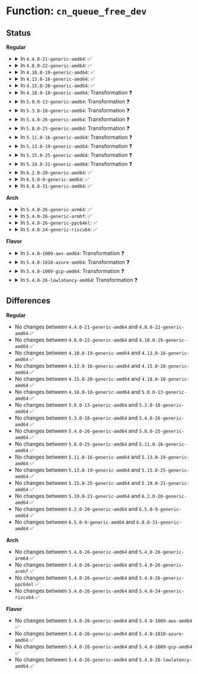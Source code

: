 # Function: <code>cn_queue_free_dev</code>

## Status
<b>Regular</b>
<ul>
<li>
<details>
<summary>In <code>4.4.0-21-generic-amd64</code>: ✅</summary>

```c
void cn_queue_free_dev(struct cn_queue_dev * dev)
```

```json
{
  "name": "cn_queue_free_dev",
  "collision_type": "Unique Global",
  "inline_type": "No",
  "funcs": [
    {
      "addr": 18446744071584356784,
      "name": "cn_queue_free_dev",
      "external": true,
      "loc": "drivers/connector/cn_queue.c:144",
      "file": "drivers/connector/cn_queue.c",
      "inline": "seen, unknown",
      "caller_inline": [],
      "caller_func": [
        "drivers/connector/connector.c:cn_fini"
      ]
    }
  ],
  "symbols": [
    {
      "addr": 18446744071584356784,
      "name": "cn_queue_free_dev",
      "section": ".text",
      "bind": "STB_GLOBAL",
      "size": 164
    }
  ]
}
```
</details>
</li>
<li>
<details>
<summary>In <code>4.8.0-22-generic-amd64</code>: ✅</summary>

```c
void cn_queue_free_dev(struct cn_queue_dev * dev)
```

```json
{
  "name": "cn_queue_free_dev",
  "collision_type": "Unique Global",
  "inline_type": "No",
  "funcs": [
    {
      "addr": 18446744071584690928,
      "name": "cn_queue_free_dev",
      "external": true,
      "loc": "drivers/connector/cn_queue.c:144",
      "file": "drivers/connector/cn_queue.c",
      "inline": "seen, unknown",
      "caller_inline": [],
      "caller_func": [
        "drivers/connector/connector.c:cn_fini"
      ]
    }
  ],
  "symbols": [
    {
      "addr": 18446744071584690928,
      "name": "cn_queue_free_dev",
      "section": ".text",
      "bind": "STB_GLOBAL",
      "size": 174
    }
  ]
}
```
</details>
</li>
<li>
<details>
<summary>In <code>4.10.0-19-generic-amd64</code>: ✅</summary>

```c
void cn_queue_free_dev(struct cn_queue_dev * dev)
```

```json
{
  "name": "cn_queue_free_dev",
  "collision_type": "Unique Global",
  "inline_type": "No",
  "funcs": [
    {
      "addr": 18446744071584877488,
      "name": "cn_queue_free_dev",
      "external": true,
      "loc": "drivers/connector/cn_queue.c:144",
      "file": "drivers/connector/cn_queue.c",
      "inline": "seen, unknown",
      "caller_inline": [],
      "caller_func": [
        "drivers/connector/connector.c:cn_fini"
      ]
    }
  ],
  "symbols": [
    {
      "addr": 18446744071584877488,
      "name": "cn_queue_free_dev",
      "section": ".text",
      "bind": "STB_GLOBAL",
      "size": 174
    }
  ]
}
```
</details>
</li>
<li>
<details>
<summary>In <code>4.13.0-16-generic-amd64</code>: ✅</summary>

```c
void cn_queue_free_dev(struct cn_queue_dev * dev)
```

```json
{
  "name": "cn_queue_free_dev",
  "collision_type": "Unique Global",
  "inline_type": "No",
  "funcs": [
    {
      "addr": 18446744071584966384,
      "name": "cn_queue_free_dev",
      "external": true,
      "loc": "drivers/connector/cn_queue.c:144",
      "file": "drivers/connector/cn_queue.c",
      "inline": "seen, unknown",
      "caller_inline": [],
      "caller_func": [
        "drivers/connector/connector.c:cn_fini"
      ]
    }
  ],
  "symbols": [
    {
      "addr": 18446744071584966384,
      "name": "cn_queue_free_dev",
      "section": ".text",
      "bind": "STB_GLOBAL",
      "size": 171
    }
  ]
}
```
</details>
</li>
<li>
<details>
<summary>In <code>4.15.0-20-generic-amd64</code>: ✅</summary>

```c
void cn_queue_free_dev(struct cn_queue_dev * dev)
```

```json
{
  "name": "cn_queue_free_dev",
  "collision_type": "Unique Global",
  "inline_type": "No",
  "funcs": [
    {
      "addr": 18446744071585387712,
      "name": "cn_queue_free_dev",
      "external": true,
      "loc": "drivers/connector/cn_queue.c:144",
      "file": "drivers/connector/cn_queue.c",
      "inline": "seen, unknown",
      "caller_inline": [],
      "caller_func": [
        "drivers/connector/connector.c:cn_fini"
      ]
    }
  ],
  "symbols": [
    {
      "addr": 18446744071585387712,
      "name": "cn_queue_free_dev",
      "section": ".text",
      "bind": "STB_GLOBAL",
      "size": 171
    }
  ]
}
```
</details>
</li>
<li>
<details>
<summary>In <code>4.18.0-10-generic-amd64</code>: Transformation ❓</summary>

```c
void cn_queue_free_dev(struct cn_queue_dev * dev)
```

```json
{
  "name": "cn_queue_free_dev",
  "collision_type": "Unique Global",
  "inline_type": "No",
  "funcs": [
    {
      "addr": 0,
      "name": "cn_queue_free_dev",
      "external": true,
      "loc": "drivers/connector/cn_queue.c:144",
      "file": "drivers/connector/cn_queue.c",
      "inline": "seen, unknown",
      "caller_inline": [],
      "caller_func": [
        "drivers/connector/connector.c:cn_fini"
      ]
    }
  ],
  "symbols": [
    {
      "addr": 18446744071585631067,
      "name": "cn_queue_free_dev.cold.8",
      "section": ".text",
      "bind": "STB_LOCAL",
      "size": 46
    },
    {
      "addr": 18446744071585630912,
      "name": "cn_queue_free_dev",
      "section": ".text",
      "bind": "STB_GLOBAL",
      "size": 133
    }
  ]
}
```
</details>
</li>
<li>
<details>
<summary>In <code>5.0.0-13-generic-amd64</code>: Transformation ❓</summary>

```c
void cn_queue_free_dev(struct cn_queue_dev * dev)
```

```json
{
  "name": "cn_queue_free_dev",
  "collision_type": "Unique Global",
  "inline_type": "No",
  "funcs": [
    {
      "addr": 0,
      "name": "cn_queue_free_dev",
      "external": true,
      "loc": "drivers/connector/cn_queue.c:144",
      "file": "drivers/connector/cn_queue.c",
      "inline": "seen, unknown",
      "caller_inline": [],
      "caller_func": [
        "drivers/connector/connector.c:cn_fini"
      ]
    }
  ],
  "symbols": [
    {
      "addr": 18446744071585758283,
      "name": "cn_queue_free_dev.cold.7",
      "section": ".text",
      "bind": "STB_LOCAL",
      "size": 46
    },
    {
      "addr": 18446744071585758128,
      "name": "cn_queue_free_dev",
      "section": ".text",
      "bind": "STB_GLOBAL",
      "size": 133
    }
  ]
}
```
</details>
</li>
<li>
<details>
<summary>In <code>5.3.0-18-generic-amd64</code>: Transformation ❓</summary>

```c
void cn_queue_free_dev(struct cn_queue_dev * dev)
```

```json
{
  "name": "cn_queue_free_dev",
  "collision_type": "Unique Global",
  "inline_type": "No",
  "funcs": [
    {
      "addr": 0,
      "name": "cn_queue_free_dev",
      "external": true,
      "loc": "drivers/connector/cn_queue.c:130",
      "file": "drivers/connector/cn_queue.c",
      "inline": "seen, unknown",
      "caller_inline": [],
      "caller_func": [
        "drivers/connector/connector.c:cn_fini"
      ]
    }
  ],
  "symbols": [
    {
      "addr": 18446744071585990599,
      "name": "cn_queue_free_dev.cold",
      "section": ".text",
      "bind": "STB_LOCAL",
      "size": 48
    },
    {
      "addr": 18446744071585990448,
      "name": "cn_queue_free_dev",
      "section": ".text",
      "bind": "STB_GLOBAL",
      "size": 129
    }
  ]
}
```
</details>
</li>
<li>
<details>
<summary>In <code>5.4.0-26-generic-amd64</code>: Transformation ❓</summary>

```c
void cn_queue_free_dev(struct cn_queue_dev * dev)
```

```json
{
  "name": "cn_queue_free_dev",
  "collision_type": "Unique Global",
  "inline_type": "No",
  "funcs": [
    {
      "addr": 0,
      "name": "cn_queue_free_dev",
      "external": true,
      "loc": "drivers/connector/cn_queue.c:130",
      "file": "drivers/connector/cn_queue.c",
      "inline": "seen, unknown",
      "caller_inline": [],
      "caller_func": [
        "drivers/connector/connector.c:cn_fini"
      ]
    }
  ],
  "symbols": [
    {
      "addr": 18446744071586137575,
      "name": "cn_queue_free_dev.cold",
      "section": ".text",
      "bind": "STB_LOCAL",
      "size": 48
    },
    {
      "addr": 18446744071586137424,
      "name": "cn_queue_free_dev",
      "section": ".text",
      "bind": "STB_GLOBAL",
      "size": 129
    }
  ]
}
```
</details>
</li>
<li>
<details>
<summary>In <code>5.8.0-25-generic-amd64</code>: Transformation ❓</summary>

```c
void cn_queue_free_dev(struct cn_queue_dev * dev)
```

```json
{
  "name": "cn_queue_free_dev",
  "collision_type": "Unique Global",
  "inline_type": "No",
  "funcs": [
    {
      "addr": 0,
      "name": "cn_queue_free_dev",
      "external": true,
      "loc": "drivers/connector/cn_queue.c:130",
      "file": "drivers/connector/cn_queue.c",
      "inline": "seen, unknown",
      "caller_inline": [],
      "caller_func": [
        "drivers/connector/connector.c:cn_fini"
      ]
    }
  ],
  "symbols": [
    {
      "addr": 18446744071586893090,
      "name": "cn_queue_free_dev.cold",
      "section": ".text",
      "bind": "STB_LOCAL",
      "size": 48
    },
    {
      "addr": 18446744071586892944,
      "name": "cn_queue_free_dev",
      "section": ".text",
      "bind": "STB_GLOBAL",
      "size": 129
    }
  ]
}
```
</details>
</li>
<li>
<details>
<summary>In <code>5.11.0-16-generic-amd64</code>: Transformation ❓</summary>

```c
void cn_queue_free_dev(struct cn_queue_dev * dev)
```

```json
{
  "name": "cn_queue_free_dev",
  "collision_type": "Unique Global",
  "inline_type": "No",
  "funcs": [
    {
      "addr": 0,
      "name": "cn_queue_free_dev",
      "external": true,
      "loc": "drivers/connector/cn_queue.c:130",
      "file": "drivers/connector/cn_queue.c",
      "inline": "seen, unknown",
      "caller_inline": [],
      "caller_func": [
        "drivers/connector/connector.c:cn_fini"
      ]
    }
  ],
  "symbols": [
    {
      "addr": 18446744071591483532,
      "name": "cn_queue_free_dev.cold",
      "section": ".text",
      "bind": "STB_LOCAL",
      "size": 48
    },
    {
      "addr": 18446744071586977888,
      "name": "cn_queue_free_dev",
      "section": ".text",
      "bind": "STB_GLOBAL",
      "size": 129
    }
  ]
}
```
</details>
</li>
<li>
<details>
<summary>In <code>5.13.0-19-generic-amd64</code>: Transformation ❓</summary>

```c
void cn_queue_free_dev(struct cn_queue_dev * dev)
```

```json
{
  "name": "cn_queue_free_dev",
  "collision_type": "Unique Global",
  "inline_type": "No",
  "funcs": [
    {
      "addr": 0,
      "name": "cn_queue_free_dev",
      "external": true,
      "loc": "drivers/connector/cn_queue.c:130",
      "file": "drivers/connector/cn_queue.c",
      "inline": "seen, unknown",
      "caller_inline": [],
      "caller_func": [
        "drivers/connector/connector.c:cn_fini"
      ]
    }
  ],
  "symbols": [
    {
      "addr": 18446744071591427072,
      "name": "cn_queue_free_dev.cold",
      "section": ".text",
      "bind": "STB_LOCAL",
      "size": 48
    },
    {
      "addr": 18446744071586860416,
      "name": "cn_queue_free_dev",
      "section": ".text",
      "bind": "STB_GLOBAL",
      "size": 129
    }
  ]
}
```
</details>
</li>
<li>
<details>
<summary>In <code>5.15.0-25-generic-amd64</code>: Transformation ❓</summary>

```c
void cn_queue_free_dev(struct cn_queue_dev * dev)
```

```json
{
  "name": "cn_queue_free_dev",
  "collision_type": "Unique Global",
  "inline_type": "No",
  "funcs": [
    {
      "addr": 0,
      "name": "cn_queue_free_dev",
      "external": true,
      "loc": "drivers/connector/cn_queue.c:130",
      "file": "drivers/connector/cn_queue.c",
      "inline": "seen, unknown",
      "caller_inline": [],
      "caller_func": [
        "drivers/connector/connector.c:cn_fini"
      ]
    }
  ],
  "symbols": [
    {
      "addr": 18446744071592485708,
      "name": "cn_queue_free_dev.cold",
      "section": ".text",
      "bind": "STB_LOCAL",
      "size": 48
    },
    {
      "addr": 18446744071587432192,
      "name": "cn_queue_free_dev",
      "section": ".text",
      "bind": "STB_GLOBAL",
      "size": 129
    }
  ]
}
```
</details>
</li>
<li>
<details>
<summary>In <code>5.19.0-21-generic-amd64</code>: Transformation ❓</summary>

```c
void cn_queue_free_dev(struct cn_queue_dev * dev)
```

```json
{
  "name": "cn_queue_free_dev",
  "collision_type": "Unique Global",
  "inline_type": "No",
  "funcs": [
    {
      "addr": 0,
      "name": "cn_queue_free_dev",
      "external": true,
      "loc": "drivers/connector/cn_queue.c:130",
      "file": "drivers/connector/cn_queue.c",
      "inline": "seen, unknown",
      "caller_inline": [],
      "caller_func": [
        "drivers/connector/connector.c:cn_fini"
      ]
    }
  ],
  "symbols": [
    {
      "addr": 18446744071594354917,
      "name": "cn_queue_free_dev.cold",
      "section": ".text",
      "bind": "STB_LOCAL",
      "size": 43
    },
    {
      "addr": 18446744071588747808,
      "name": "cn_queue_free_dev",
      "section": ".text",
      "bind": "STB_GLOBAL",
      "size": 140
    }
  ]
}
```
</details>
</li>
<li>
<details>
<summary>In <code>6.2.0-20-generic-amd64</code>: ✅</summary>

```c
void cn_queue_free_dev(struct cn_queue_dev * dev)
```

```json
{
  "name": "cn_queue_free_dev",
  "collision_type": "Unique Global",
  "inline_type": "No",
  "funcs": [
    {
      "addr": 18446744071590235168,
      "name": "cn_queue_free_dev",
      "external": true,
      "loc": "drivers/connector/cn_queue.c:130",
      "file": "drivers/connector/cn_queue.c",
      "inline": "seen, unknown",
      "caller_inline": [],
      "caller_func": [
        "drivers/connector/connector.c:cn_fini"
      ]
    }
  ],
  "symbols": [
    {
      "addr": 18446744071590235168,
      "name": "cn_queue_free_dev",
      "section": ".text",
      "bind": "STB_GLOBAL",
      "size": 173
    }
  ]
}
```
</details>
</li>
<li>
<details>
<summary>In <code>6.5.0-9-generic-amd64</code>: ✅</summary>

```c
void cn_queue_free_dev(struct cn_queue_dev * dev)
```

```json
{
  "name": "cn_queue_free_dev",
  "collision_type": "Unique Global",
  "inline_type": "No",
  "funcs": [
    {
      "addr": 18446744071590555280,
      "name": "cn_queue_free_dev",
      "external": true,
      "loc": "drivers/connector/cn_queue.c:130",
      "file": "drivers/connector/cn_queue.c",
      "inline": "seen, unknown",
      "caller_inline": [],
      "caller_func": [
        "drivers/connector/connector.c:cn_fini"
      ]
    }
  ],
  "symbols": [
    {
      "addr": 18446744071590555280,
      "name": "cn_queue_free_dev",
      "section": ".text",
      "bind": "STB_GLOBAL",
      "size": 173
    }
  ]
}
```
</details>
</li>
<li>
<details>
<summary>In <code>6.8.0-31-generic-amd64</code>: ✅</summary>

```c
void cn_queue_free_dev(struct cn_queue_dev * dev)
```

```json
{
  "name": "cn_queue_free_dev",
  "collision_type": "Unique Global",
  "inline_type": "No",
  "funcs": [
    {
      "addr": 18446744071590912368,
      "name": "cn_queue_free_dev",
      "external": true,
      "loc": "drivers/connector/cn_queue.c:130",
      "file": "drivers/connector/cn_queue.c",
      "inline": "seen, unknown",
      "caller_inline": [],
      "caller_func": [
        "drivers/connector/connector.c:cn_fini"
      ]
    }
  ],
  "symbols": [
    {
      "addr": 18446744071590912368,
      "name": "cn_queue_free_dev",
      "section": ".text",
      "bind": "STB_GLOBAL",
      "size": 173
    }
  ]
}
```
</details>
</li>
</ul>
<b>Arch</b>
<ul>
<li>
<details>
<summary>In <code>5.4.0-26-generic-arm64</code>: ✅</summary>

```c
void cn_queue_free_dev(struct cn_queue_dev * dev)
```

```json
{
  "name": "cn_queue_free_dev",
  "collision_type": "Unique Global",
  "inline_type": "No",
  "funcs": [
    {
      "addr": 18446603336498927240,
      "name": "cn_queue_free_dev",
      "external": true,
      "loc": "drivers/connector/cn_queue.c:130",
      "file": "drivers/connector/cn_queue.c",
      "inline": "seen, unknown",
      "caller_inline": [],
      "caller_func": [
        "drivers/connector/connector.c:cn_fini"
      ]
    }
  ],
  "symbols": [
    {
      "addr": 18446603336498927240,
      "name": "cn_queue_free_dev",
      "section": ".text",
      "bind": "STB_GLOBAL",
      "size": 296
    }
  ]
}
```
</details>
</li>
<li>
<details>
<summary>In <code>5.4.0-26-generic-armhf</code>: ✅</summary>

```c
void cn_queue_free_dev(struct cn_queue_dev * dev)
```

```json
{
  "name": "cn_queue_free_dev",
  "collision_type": "Unique Global",
  "inline_type": "No",
  "funcs": [
    {
      "addr": 3231500588,
      "name": "cn_queue_free_dev",
      "external": true,
      "loc": "drivers/connector/cn_queue.c:130",
      "file": "drivers/connector/cn_queue.c",
      "inline": "seen, unknown",
      "caller_inline": [],
      "caller_func": [
        "drivers/connector/connector.c:cn_fini"
      ]
    }
  ],
  "symbols": [
    {
      "addr": 3231500588,
      "name": "cn_queue_free_dev",
      "section": ".text",
      "bind": "STB_GLOBAL",
      "size": 196
    }
  ]
}
```
</details>
</li>
<li>
<details>
<summary>In <code>5.4.0-26-generic-ppc64el</code>: ✅</summary>

```c
void cn_queue_free_dev(struct cn_queue_dev * dev)
```

```json
{
  "name": "cn_queue_free_dev",
  "collision_type": "Unique Global",
  "inline_type": "No",
  "funcs": [
    {
      "addr": 13835058055292063424,
      "name": "cn_queue_free_dev",
      "external": true,
      "loc": "drivers/connector/cn_queue.c:130",
      "file": "drivers/connector/cn_queue.c",
      "inline": "seen, unknown",
      "caller_inline": [],
      "caller_func": [
        "drivers/connector/connector.c:cn_fini"
      ]
    }
  ],
  "symbols": [
    {
      "addr": 13835058055292063424,
      "name": "cn_queue_free_dev",
      "section": ".text",
      "bind": "STB_GLOBAL",
      "size": 296
    }
  ]
}
```
</details>
</li>
<li>
<details>
<summary>In <code>5.4.0-24-generic-riscv64</code>: ✅</summary>

```c
void cn_queue_free_dev(struct cn_queue_dev * dev)
```

```json
{
  "name": "cn_queue_free_dev",
  "collision_type": "Unique Global",
  "inline_type": "No",
  "funcs": [
    {
      "addr": 18446743936276315858,
      "name": "cn_queue_free_dev",
      "external": true,
      "loc": "drivers/connector/cn_queue.c:130",
      "file": "drivers/connector/cn_queue.c",
      "inline": "seen, unknown",
      "caller_inline": [],
      "caller_func": [
        "drivers/connector/connector.c:cn_fini"
      ]
    }
  ],
  "symbols": [
    {
      "addr": 18446743936276315858,
      "name": "cn_queue_free_dev",
      "section": ".text",
      "bind": "STB_GLOBAL",
      "size": 168
    }
  ]
}
```
</details>
</li>
</ul>
<b>Flavor</b>
<ul>
<li>
<details>
<summary>In <code>5.4.0-1009-aws-amd64</code>: Transformation ❓</summary>

```c
void cn_queue_free_dev(struct cn_queue_dev * dev)
```

```json
{
  "name": "cn_queue_free_dev",
  "collision_type": "Unique Global",
  "inline_type": "No",
  "funcs": [
    {
      "addr": 0,
      "name": "cn_queue_free_dev",
      "external": true,
      "loc": "drivers/connector/cn_queue.c:130",
      "file": "drivers/connector/cn_queue.c",
      "inline": "seen, unknown",
      "caller_inline": [],
      "caller_func": [
        "drivers/connector/connector.c:cn_fini"
      ]
    }
  ],
  "symbols": [
    {
      "addr": 18446744071585897943,
      "name": "cn_queue_free_dev.cold",
      "section": ".text",
      "bind": "STB_LOCAL",
      "size": 48
    },
    {
      "addr": 18446744071585897792,
      "name": "cn_queue_free_dev",
      "section": ".text",
      "bind": "STB_GLOBAL",
      "size": 129
    }
  ]
}
```
</details>
</li>
<li>
<details>
<summary>In <code>5.4.0-1010-azure-amd64</code>: Transformation ❓</summary>

```c
void cn_queue_free_dev(struct cn_queue_dev * dev)
```

```json
{
  "name": "cn_queue_free_dev",
  "collision_type": "Unique Global",
  "inline_type": "No",
  "funcs": [
    {
      "addr": 0,
      "name": "cn_queue_free_dev",
      "external": true,
      "loc": "drivers/connector/cn_queue.c:130",
      "file": "drivers/connector/cn_queue.c",
      "inline": "seen, unknown",
      "caller_inline": [],
      "caller_func": [
        "drivers/connector/connector.c:cn_fini"
      ]
    }
  ],
  "symbols": [
    {
      "addr": 18446744071585757719,
      "name": "cn_queue_free_dev.cold",
      "section": ".text",
      "bind": "STB_LOCAL",
      "size": 48
    },
    {
      "addr": 18446744071585757568,
      "name": "cn_queue_free_dev",
      "section": ".text",
      "bind": "STB_GLOBAL",
      "size": 129
    }
  ]
}
```
</details>
</li>
<li>
<details>
<summary>In <code>5.4.0-1009-gcp-amd64</code>: Transformation ❓</summary>

```c
void cn_queue_free_dev(struct cn_queue_dev * dev)
```

```json
{
  "name": "cn_queue_free_dev",
  "collision_type": "Unique Global",
  "inline_type": "No",
  "funcs": [
    {
      "addr": 0,
      "name": "cn_queue_free_dev",
      "external": true,
      "loc": "drivers/connector/cn_queue.c:130",
      "file": "drivers/connector/cn_queue.c",
      "inline": "seen, unknown",
      "caller_inline": [],
      "caller_func": [
        "drivers/connector/connector.c:cn_fini"
      ]
    }
  ],
  "symbols": [
    {
      "addr": 18446744071586087591,
      "name": "cn_queue_free_dev.cold",
      "section": ".text",
      "bind": "STB_LOCAL",
      "size": 48
    },
    {
      "addr": 18446744071586087440,
      "name": "cn_queue_free_dev",
      "section": ".text",
      "bind": "STB_GLOBAL",
      "size": 129
    }
  ]
}
```
</details>
</li>
<li>
<details>
<summary>In <code>5.4.0-26-lowlatency-amd64</code>: Transformation ❓</summary>

```c
void cn_queue_free_dev(struct cn_queue_dev * dev)
```

```json
{
  "name": "cn_queue_free_dev",
  "collision_type": "Unique Global",
  "inline_type": "No",
  "funcs": [
    {
      "addr": 0,
      "name": "cn_queue_free_dev",
      "external": true,
      "loc": "drivers/connector/cn_queue.c:130",
      "file": "drivers/connector/cn_queue.c",
      "inline": "seen, unknown",
      "caller_inline": [],
      "caller_func": [
        "drivers/connector/connector.c:cn_fini"
      ]
    }
  ],
  "symbols": [
    {
      "addr": 18446744071586195879,
      "name": "cn_queue_free_dev.cold",
      "section": ".text",
      "bind": "STB_LOCAL",
      "size": 48
    },
    {
      "addr": 18446744071586195728,
      "name": "cn_queue_free_dev",
      "section": ".text",
      "bind": "STB_GLOBAL",
      "size": 129
    }
  ]
}
```
</details>
</li>
</ul>

## Differences
<b>Regular</b>
<ul>
<li>
No changes between <code>4.4.0-21-generic-amd64</code> and <code>4.8.0-22-generic-amd64</code> ✅
</li>
<li>
No changes between <code>4.8.0-22-generic-amd64</code> and <code>4.10.0-19-generic-amd64</code> ✅
</li>
<li>
No changes between <code>4.10.0-19-generic-amd64</code> and <code>4.13.0-16-generic-amd64</code> ✅
</li>
<li>
No changes between <code>4.13.0-16-generic-amd64</code> and <code>4.15.0-20-generic-amd64</code> ✅
</li>
<li>
No changes between <code>4.15.0-20-generic-amd64</code> and <code>4.18.0-10-generic-amd64</code> ✅
</li>
<li>
No changes between <code>4.18.0-10-generic-amd64</code> and <code>5.0.0-13-generic-amd64</code> ✅
</li>
<li>
No changes between <code>5.0.0-13-generic-amd64</code> and <code>5.3.0-18-generic-amd64</code> ✅
</li>
<li>
No changes between <code>5.3.0-18-generic-amd64</code> and <code>5.4.0-26-generic-amd64</code> ✅
</li>
<li>
No changes between <code>5.4.0-26-generic-amd64</code> and <code>5.8.0-25-generic-amd64</code> ✅
</li>
<li>
No changes between <code>5.8.0-25-generic-amd64</code> and <code>5.11.0-16-generic-amd64</code> ✅
</li>
<li>
No changes between <code>5.11.0-16-generic-amd64</code> and <code>5.13.0-19-generic-amd64</code> ✅
</li>
<li>
No changes between <code>5.13.0-19-generic-amd64</code> and <code>5.15.0-25-generic-amd64</code> ✅
</li>
<li>
No changes between <code>5.15.0-25-generic-amd64</code> and <code>5.19.0-21-generic-amd64</code> ✅
</li>
<li>
No changes between <code>5.19.0-21-generic-amd64</code> and <code>6.2.0-20-generic-amd64</code> ✅
</li>
<li>
No changes between <code>6.2.0-20-generic-amd64</code> and <code>6.5.0-9-generic-amd64</code> ✅
</li>
<li>
No changes between <code>6.5.0-9-generic-amd64</code> and <code>6.8.0-31-generic-amd64</code> ✅
</li>
</ul>
<b>Arch</b>
<ul>
<li>
No changes between <code>5.4.0-26-generic-amd64</code> and <code>5.4.0-26-generic-arm64</code> ✅
</li>
<li>
No changes between <code>5.4.0-26-generic-amd64</code> and <code>5.4.0-26-generic-armhf</code> ✅
</li>
<li>
No changes between <code>5.4.0-26-generic-amd64</code> and <code>5.4.0-26-generic-ppc64el</code> ✅
</li>
<li>
No changes between <code>5.4.0-26-generic-amd64</code> and <code>5.4.0-24-generic-riscv64</code> ✅
</li>
</ul>
<b>Flavor</b>
<ul>
<li>
No changes between <code>5.4.0-26-generic-amd64</code> and <code>5.4.0-1009-aws-amd64</code> ✅
</li>
<li>
No changes between <code>5.4.0-26-generic-amd64</code> and <code>5.4.0-1010-azure-amd64</code> ✅
</li>
<li>
No changes between <code>5.4.0-26-generic-amd64</code> and <code>5.4.0-1009-gcp-amd64</code> ✅
</li>
<li>
No changes between <code>5.4.0-26-generic-amd64</code> and <code>5.4.0-26-lowlatency-amd64</code> ✅
</li>
</ul>
